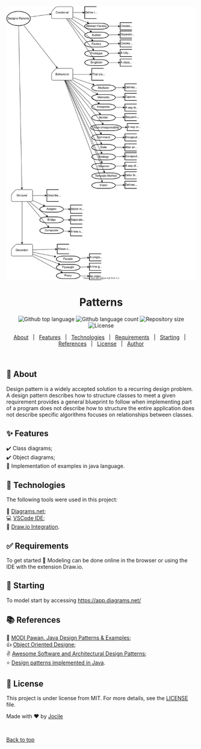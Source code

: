 <div align="center" id="top"> 
  
&#xa0;

![](patterns.drawio.svg)

  <!-- <a href="https://patterns.netlify.app">Demo</a> -->
</div>

<h1 align="center">Patterns</h1>

<p align="center">
  <img alt="Github top language" src="https://img.shields.io/github/languages/top/jocile/patterns?color=56BEB8">

  <img alt="Github language count" src="https://img.shields.io/github/languages/count/jocile/patterns?color=56BEB8">

  <img alt="Repository size" src="https://img.shields.io/github/repo-size/jocile/patterns?color=56BEB8">

  <img alt="License" src="https://img.shields.io/github/license/jocile/patterns?color=56BEB8">

  <!-- <img alt="Github issues" src="https://img.shields.io/github/issues/jocile/patterns?color=56BEB8" /> -->

  <!-- <img alt="Github forks" src="https://img.shields.io/github/forks/jocile/patterns?color=56BEB8" /> -->

  <!-- <img alt="Github stars" src="https://img.shields.io/github/stars/jocile/patterns?color=56BEB8" /> -->
</p>

<!-- Status -->

<!-- <h4 align="center">
	🚧  Patterns 🚀 Under construction...  🚧
</h4>

<hr> -->

<p align="center">
  <a href="#dart-about">About</a> &#xa0; | &#xa0; 
  <a href="#sparkles-features">Features</a> &#xa0; | &#xa0;
  <a href="#rocket-technologies">Technologies</a> &#xa0; | &#xa0;
  <a href="#white_check_mark-requirements">Requirements</a> &#xa0; | &#xa0;
  <a href="#checkered_flag-starting">Starting</a> &#xa0; | &#xa0;
  <a href="#books-references">References</a> &#xa0; | &#xa0;
  <a href="#memo-license">License</a> &#xa0; | &#xa0;
  <a href="https://github.com/jocile" target="_blank">Author</a>
</p>

<br>

## :dart: About

Design pattern is a widely accepted solution to a recurring design problem. A design pattern describes how to structure classes to meet a given requirement provides a general blueprint to follow when implementing part of a program does not describe how to structure the entire application does not describe specific algorithms focuses on relationships between classes.

## :sparkles: Features

:heavy_check_mark: Class diagrams;\
:heavy_check_mark: Object diagrams;\
:construction: Implementation of examples in java language.

## :rocket: Technologies

The following tools were used in this project:

:pencil: [Diagrams.net](https://app.diagrams.net/);\
:computer: [VSCode IDE](https://code.visualstudio.com/docs/editor/vscode-web);\
:wrench: [Draw.io Integration](https://marketplace.visualstudio.com/items?itemName=hediet.vscode-drawio).

## :white_check_mark: Requirements

To get started :checkered_flag: Modeling can be done online in the browser or using the IDE with the extension Draw.io.

## :checkered_flag: Starting

To model start by accessing <https://app.diagrams.net/>

## :books: References

:book: [MODI Pawan. Java Design Patterns & Examples](https://www.linkedin.com/in/pawanmodi/details/featured/570456/single-media-viewer/?type=DOCUMENT&profileId=ACoAAALtMD8BZcYFUJyUODukzHb_9J423QR0QRc);\
:+1: [Object Oriented Designe](https://www.oodesign.com/);\
:v: [Awesome Software and Architectural Design Patterns](https://github.com/DovAmir/awesome-design-patterns);\
:star: [Design patterns implemented in Java](https://github.com/iluwatar/java-design-patterns).

## :memo: License

This project is under license from MIT. For more details, see the [LICENSE](LICENSE.md) file.

Made with :heart: by <a href="https://github.com/jocile" target="_blank">Jocile</a>

&#xa0;

<a href="#top">Back to top</a>
